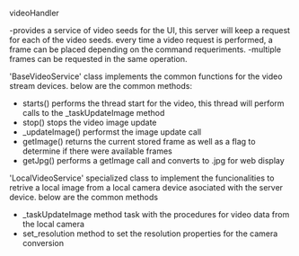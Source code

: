 videoHandler

-provides a service of video seeds for the UI, this server will keep a request for each of the
video seeds. every time a video request is performed, a frame can be placed depending on the command
requeriments.
-multiple frames can be requested in the same operation.



'BaseVideoService' class implements the common functions for the video stream devices.
below are the common methods:
- starts() performs the thread start for the video, this thread will perform calls to the _taskUpdateImage method
- stop() stops the video image update
- _updateImage() performst the image update call
- getImage() returns the current stored frame as well as a flag to determine if there were available frames
- getJpg() performs a getImage call and converts to .jpg for web display

'LocalVideoService' specialized class to implement the funcionalities to retrive a local image from a local camera device asociated with the server device.
below are the common methods
- _taskUpdateImage method task with the procedures for video data from the local camera
- set_resolution method to set the resolution properties for the camera conversion